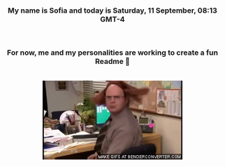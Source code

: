 


<div align="center">
<h3 >My name is Sofia and today is Saturday, 11 September, 08:13 GMT-4</h3><br>
<h3 >For now, me and my personalities are working to create a fun Readme 👋
</h3><br>
<img src='img/dwight.gif' alt='working...'/>
</div>

